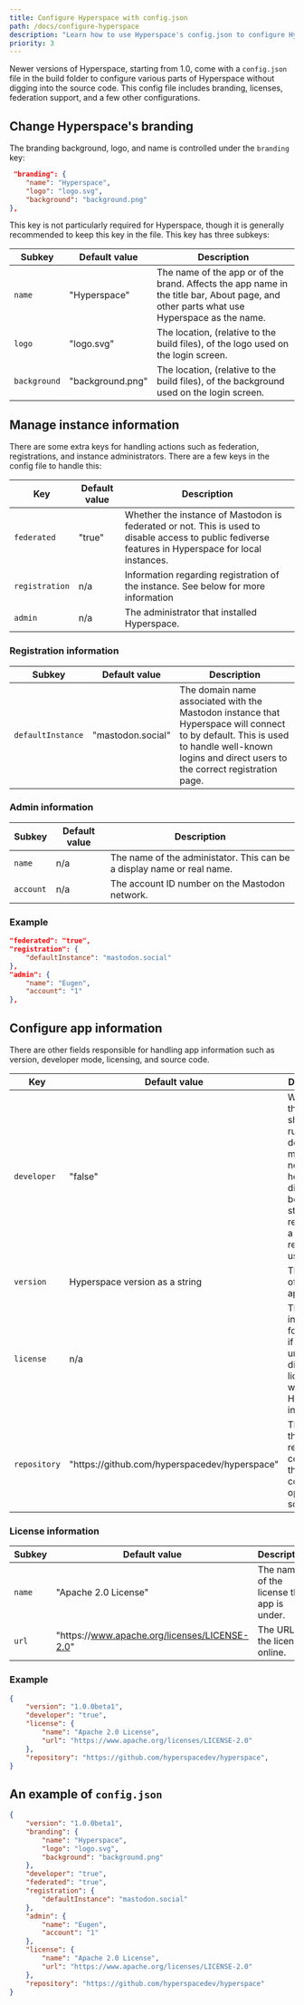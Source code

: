 ```yaml
---
title: Configure Hyperspace with config.json
path: /docs/configure-hyperspace
description: "Learn how to use Hyperspace's config.json to configure Hyperspace."
priority: 3
---
```

Newer versions of Hyperspace, starting from 1.0, come with a `config.json` file in the build folder to configure various parts of Hyperspace without digging into the source code. This config file includes branding, licenses, federation support, and a few other configurations.

## Change Hyperspace's branding

The branding background, logo, and name is controlled under the `branding` key:

```json
 "branding": {
    "name": "Hyperspace",
    "logo": "logo.svg",
    "background": "background.png"
},
```

This key is not particularly required for Hyperspace, though it is generally recommended to keep this key in the file. This key has three subkeys:

| Subkey | Default value | Description |
| -- | -- | -- |
| `name` | "Hyperspace" | The name of the app or of the brand. Affects the app name in the title bar, About page, and other parts what use Hyperspace as the name. |
| `logo` | "logo.svg" | The location, (relative to the build files), of the logo used on the login screen. |
| `background` | "background.png" | The location, (relative to the build files), of the background used on the login screen. |

## Manage instance information

There are some extra keys for handling actions such as federation, registrations, and instance administrators. There are a few keys in the config file to handle this:

| Key | Default value | Description |
| -- | -- | -- |
| `federated` | "true" | Whether the instance of Mastodon is federated or not. This is used to disable access to public fediverse features in Hyperspace for local instances. |
| `registration` | n/a | Information regarding registration of the instance. See below for more information |
| `admin` | n/a | The administrator that installed Hyperspace. |

### Registration information

| Subkey | Default value | Description |
| -- | -- | -- |
| `defaultInstance` | "mastodon.social" | The domain name associated with the Mastodon instance that Hyperspace will connect to by default. This is used to handle well-known logins and direct users to the correct registration page. |

### Admin information

| Subkey | Default value | Description |
| -- | -- | -- |
| `name` | n/a | The name of the administator. This can be a display name or real name. |
| `account` | n/a | The account ID number on the Mastodon network. |

### Example

```json
"federated": "true",
"registration": {
    "defaultInstance": "mastodon.social"
},
"admin": {
    "name": "Eugen",
    "account": "1"
},
```

## Configure app information

There are other fields responsible for handling app information such as version, developer mode, licensing, and source code.

| Key | Default value | Description |
| -- | -- | -- |
| `developer` | "false" | Whether the app should be run in developer mode or not. This helps distinguish between a stable release and a beta release for users. |
| `version` | Hyperspace version as a string | The version of the application. |
| `license` | n/a | The license information for the app, if it falls under a different license than what Hyperspace includes. |
| `repository` | "https&#58;//github.com/hyperspacedev/hyperspace" | The URL to the repository containing the source code if it is open-source. |

### License information
| Subkey | Default value | Description |
| -- | -- | -- |
| `name` | "Apache 2.0 License" | The name of the license the app is under. |
| `url` | "https&#58;//www.apache.org/licenses/LICENSE-2.0" | The URL to the license online. |

### Example

```json
{
    "version": "1.0.0beta1",
    "developer": "true",
    "license": {
        "name": "Apache 2.0 License",
        "url": "https://www.apache.org/licenses/LICENSE-2.0"
    },
    "repository": "https://github.com/hyperspacedev/hyperspace",
}
```

## An example of `config.json`

```json
{
    "version": "1.0.0beta1",
    "branding": {
        "name": "Hyperspace",
        "logo": "logo.svg",
        "background": "background.png"
    },
    "developer": "true",
    "federated": "true",
    "registration": {
        "defaultInstance": "mastodon.social"
    },
    "admin": {
        "name": "Eugen",
        "account": "1"
    },
    "license": {
        "name": "Apache 2.0 License",
        "url": "https://www.apache.org/licenses/LICENSE-2.0"
    },
    "repository": "https://github.com/hyperspacedev/hyperspace"
}
```